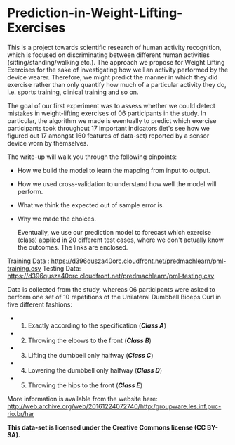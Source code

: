 # Prediction-in-Weight-Lifting-Exercises

 This is a project towards scientific research of human activity recognition, which is focused on discriminating between different human activities (sitting/standing/walking etc.). The approach we propose for Weight Lifting Exercises for the sake of investigating how well an activity performed by the device wearer. Therefore, we might predict the manner in which they did exercise rather than only quantify how much of a particular activity they do, i.e. sports training, clinical training and so on.
  
  The goal of our first experiment was to assess whether we could detect mistakes in weight-lifting exercises of 06 participants in the study. In particular, the algorithm we made is eventually to predict which exercise participants took throughout 17 important indicators (let's see how we figured out 17 amongst 160 features of data-set) reported by a sensor device worn by themselves.

  The write-up will walk you through the following pinpoints:
  
- How we build the model to learn the mapping from input to output.
- How we used cross-validation to understand how well the model will perform.
- What we think the expected out of sample error is.
- Why we made the choices.

  Eventually, we use our prediction model to forecast which exercise (class) applied in 20 different test cases, where we don't actually know the outcomes. The links are enclosed.

Training Data : https://d396qusza40orc.cloudfront.net/predmachlearn/pml-training.csv
Testing Data: https://d396qusza40orc.cloudfront.net/predmachlearn/pml-testing.csv

Data is collected from the study, whereas 06 participants were asked to perform one set of 10 repetitions of the Unilateral Dumbbell Biceps Curl in five different fashions: 
- 1. Exactly according to the specification (***Class A***)
- 2. Throwing the elbows to the front (***Class B***)
- 3. Lifting the dumbbell only halfway (***Class C***) 
- 4. Lowering the dumbbell only halfway (***Class D***)
- 5. Throwing the hips to the front (***Class E***)

More information is available from the website here:
http://web.archive.org/web/20161224072740/http:/groupware.les.inf.puc-rio.br/har

**This data-set is licensed under the Creative Commons license (CC BY-SA).**

